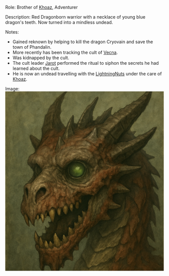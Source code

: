 Role: Brother of [Khoaz](<../PC's/Khoaz.md>), Adventurer

Description: Red Dragonborn warrior with a necklace of young blue dragon's teeth. Now turned into a mindless undead.

Notes: 
- Gained reknown by helping to kill the dragon Cryovain and save the town of Phandalin.
- More recently has been tracking the cult of [Vecna](<./Vecna.md>).
- Was kidnapped by the cult.
- The cult leader [Jarot](<./Minor NPC's/Jarot.md>) performed the ritual to siphon the secrets he had learned about the cult.
- He is now an undead travelling with the [LightningNuts](<../PC's/LightningNuts.md>) under the care of [Khoaz](<../PC's/Khoaz.md>).

Image: 
![Skaarz](<../IMAGES/Skaarz.png>)
